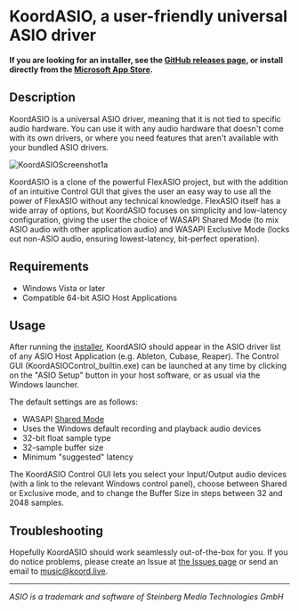 # KoordASIO, a user-friendly universal ASIO driver

**If you are looking for an installer, see the 
[GitHub releases page][releases], or install directly from the [Microsoft App Store][windowstore].**

## Description

KoordASIO is a universal ASIO driver, meaning that it is not tied to
specific audio hardware. 
You can use it with any audio hardware that doesn't come with its own drivers,
or where you need features that aren't available with your bundled ASIO drivers.

![KoordASIOScreenshot1a](https://user-images.githubusercontent.com/584572/184341896-1544a755-ebed-466f-b61e-e1d82c4530af.png)

KoordASIO is a clone of the powerful FlexASIO project, but with the addition of an 
intuitive Control GUI that gives the user an easy way to use all the power of 
FlexASIO without any technical knowledge. FlexASIO itself has a wide array of 
options, but KoordASIO focuses on simplicity and low-latency configuration, 
giving the user the choice of WASAPI Shared Mode (to mix ASIO audio with other 
application audio) and WASAPI Exclusive Mode (locks out non-ASIO audio, ensuring 
lowest-latency, bit-perfect operation). 

## Requirements

 - Windows Vista or later
 - Compatible 64-bit ASIO Host Applications

## Usage

After running the [installer][releases], KoordASIO should appear in the ASIO
driver list of any ASIO Host Application (e.g. Ableton, Cubase, Reaper). The Control
GUI (KoordASIOControl_builtin.exe) can be launched at any time by clicking on the "ASIO Setup"
button in your host software, or as usual via the Windows launcher.

The default settings are as follows:

 - WASAPI [Shared Mode][BACKENDS]
 - Uses the Windows default recording and playback audio devices
 - 32-bit float sample type
 - 32-sample buffer size
 - Minimum "suggested" latency

The KoordASIO Control GUI lets you select your Input/Output audio devices (with
a link to the relevant Windows control panel), choose between Shared or
Exclusive mode, and to change the Buffer Size in steps between 32 and 2048 samples.

## Troubleshooting
Hopefully KoordASIO should work seamlessly out-of-the-box for you. If you do notice
problems, please create an Issue at [the Issues page][issues] or send an email to 
music@koord.live.

---

*ASIO is a trademark and software of Steinberg Media Technologies GmbH*

[releases]: https://github.com/koord-live/KoordASIO/releases
[issues]: https://github.com/koord-live/KoordASIO/issues
[BACKENDS]: BACKENDS.md
[windowstore]: https://apps.microsoft.com/store/detail/koordasio-universal-driver/XP9CSS6NZBDV21
